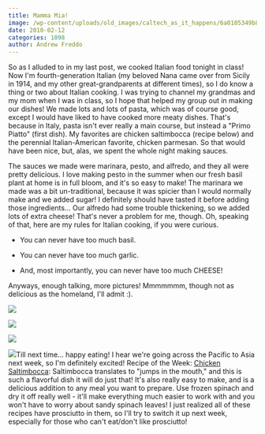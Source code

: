```yaml
---
title: Mamma Mia!
image: /wp-content/uploads/old_images/caltech_as_it_happens/6a0105349b8251970b0120a89088b9970b.jpg
date: 2010-02-12
categories: 1098
author: Andrew Freddo
---
```


So as I alluded to in my last post, we cooked Italian food tonight in class! Now I'm fourth-generation Italian (my beloved Nana came over from Sicily in 1914, and my other great-grandparents at different times), so I do know a thing or two about Italian cooking. I was trying to channel my grandmas and my mom when I was in class, so I hope that helped my group out in making our dishes!
We made lots and lots of pasta, which was of course good, except I would have liked to have cooked more meaty dishes. That's because in Italy, pasta isn't ever really a main course, but instead a "Primo Piatto" (first dish). My favorites are chicken saltimbocca (recipe below) and the perennial Italian-American favorite, chicken parmesan. So that would have been nice, but, alas, we spent the whole night making sauces.

The sauces we made were marinara, pesto, and alfredo, and they all were pretty delicious. I love making pesto in the summer when our fresh basil plant at home is in full bloom, and it's so easy to make! The marinara we made was a bit un-traditional, because it was spicier than I would normally make and we added sugar! I definitely should have tasted it before adding those ingredients... Our alfredo had some trouble thickening, so we added lots of extra cheese! That's never a problem for me, though. Oh, speaking of that, here are my rules for Italian cooking, if you were curious.

- You can never have too much basil.

- You can never have too much garlic.

- And, most importantly, you can never have too much CHEESE!

Anyways, enough talking, more pictures! Mmmmmmm, though not as delicious as the homeland, I'll admit :).


![](/old_images/caltech_as_it_happens/6a0105349b8251970b0120a8908971970b.jpg)

![](/old_images/caltech_as_it_happens/6a0105349b8251970b0120a8908a57970b.jpg)

![](/old_images/caltech_as_it_happens/6a0105349b8251970b0120a8908b63970b.jpg)

![](/old_images/caltech_as_it_happens/6a0105349b8251970b0120a8908c24970b.jpg)Till next time... happy eating! I hear we're going across the Pacific to Asia next week, so I'm definitely excited!
Recipe of the Week: [Chicken Saltimbocca](https://www.foodnetwork.com/recipes/giada-de-laurentiis/chicken-saltimbocca-recipe/index.html): Saltimbocca translates to "jumps in the mouth," and this is such a flavorful dish it will do just that! It's also really easy to make, and is a delicious addition to any meal you want to prepare. Use frozen spinach and dry it off really well - it'll make everything much easier to work with and you won't have to worry about sandy spinach leaves!
I just realized all of these recipes have prosciutto in them, so I'll try to switch it up next week, especially for those who can't eat/don't like prosciutto!
